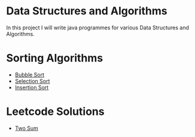 # Data Structures and Algorithms
In this project I will write java programmes for various Data Structures and Algorithms.

# Sorting Algorithms
- [Bubble Sort](https://github.com/alapanme/Data-Structures-and-Algorithms/blob/master/src/com/alapan/dsalgo/sort/bubbleSort.java)
- [Selection Sort](https://github.com/alapanme/Data-Structures-and-Algorithms/blob/master/src/com/alapan/dsalgo/sort/selectionSort.java)
- [Insertion Sort](https://github.com/alapanme/Data-Structures-and-Algorithms/blob/master/src/com/alapan/dsalgo/sort/insertionSort.java)

# Leetcode Solutions
- [Two Sum](https://github.com/alapanme/Data-Structures-and-Algorithms/blob/master/src/com/alapan/dsalgo/leetcode/twoSumSolution.java)

